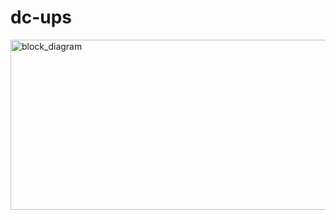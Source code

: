 # dc-ups



<img width="623" height="272" alt="block_diagram" src="https://github.com/user-attachments/assets/5b07c49a-3ded-45bf-9e60-27cb131ec772" />
